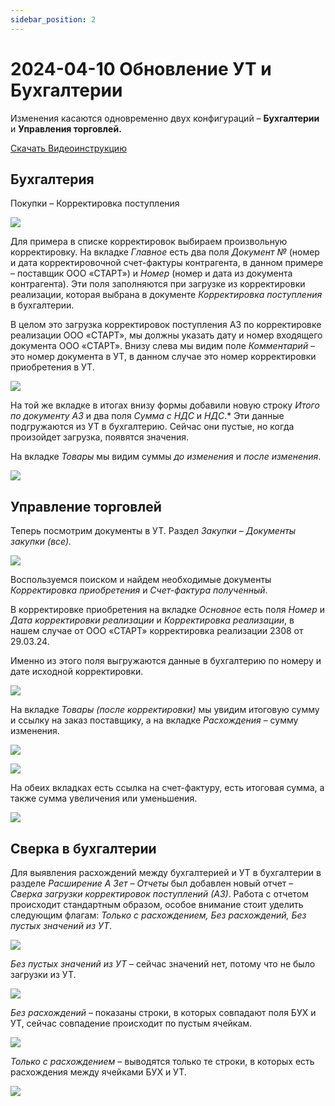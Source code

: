 ```yaml
---
sidebar_position: 2
---
```


# 2024-04-10 Обновление  УТ и Бухгалтерии 

Изменения касаются одновременно двух конфигураций – **Бухгалтерии** и **Управления торговлей.**


[Скачать Видеоинструкцию](./img/obnovlenie-ut-i-buhgalterii-ot-2024-04-10/Обновление_УТ_и_Бухгалтерии_от_2024_04_10.mov)

## Бухгалтерия   

Покупки – Корректировка поступления

![](./img/obnovlenie-ut-i-buhgalterii-ot-2024-04-10/Aspose.Words.bf950e0c-d16b-47eb-860e-47f4c68d645b.001.png)

Для примера в списке корректировок выбираем произвольную корректировку. На вкладке *Главное* есть два поля *Документ №* (номер и дата корректировочной счет-фактуры контрагента, в данном примере – поставщик ООО «СТАРТ») и *Номер* (номер и дата из документа контрагента). Эти поля заполняются при загрузке из корректировки реализации, которая выбрана в документе *Корректировка поступления* в бухгалтерии. 

В целом это загрузка корректировок поступления АЗ по корректировке реализации ООО «СТАРТ», мы должны указать дату и номер входящего документа ООО «СТАРТ». Внизу слева мы видим поле *Комментарий* – это номер документа в УТ, в данном случае это номер корректировки приобретения в УТ.

![](./img/obnovlenie-ut-i-buhgalterii-ot-2024-04-10/Aspose.Words.bf950e0c-d16b-47eb-860e-47f4c68d645b.002.png)

На той же вкладке в итогах внизу формы добавили новую строку *Итого по документу АЗ* и два поля *Сумма с НДС* и *НДС*.* Эти данные подгружаются из УТ в бухгалтерию. Сейчас они пустые, но когда произойдет загрузка, появятся значения.

На вкладке *Товары* мы видим суммы *до изменения* и *после изменения*.

![](./img/obnovlenie-ut-i-buhgalterii-ot-2024-04-10/Aspose.Words.bf950e0c-d16b-47eb-860e-47f4c68d645b.003.png)

## Управление торговлей

Теперь посмотрим документы в УТ. Раздел *Закупки* – *Документы закупки (все).*

![](./img/obnovlenie-ut-i-buhgalterii-ot-2024-04-10/Aspose.Words.bf950e0c-d16b-47eb-860e-47f4c68d645b.004.png)

Воспользуемся поиском и найдем необходимые документы *Корректировка приобретения* и *Счет-фактура полученный*.


В корректировке приобретения на вкладке *Основное* есть поля *Номер* и *Дата корректировки реализации* и *Корректировка реализации*, в нашем случае от ООО «СТАРТ» корректировка реализации 2308 от 29.03.24. 

Именно из этого поля выгружаются данные в бухгалтерию по номеру и дате исходной корректировки.

![](./img/obnovlenie-ut-i-buhgalterii-ot-2024-04-10/Aspose.Words.bf950e0c-d16b-47eb-860e-47f4c68d645b.007.png)

На вкладке *Товары (после корректировки)* мы увидим итоговую сумму и ссылку на заказ поставщику, а на вкладке *Расхождения* – сумму изменения.

![](./img/obnovlenie-ut-i-buhgalterii-ot-2024-04-10/Aspose.Words.bf950e0c-d16b-47eb-860e-47f4c68d645b.008.png)

![](./img/obnovlenie-ut-i-buhgalterii-ot-2024-04-10/Aspose.Words.bf950e0c-d16b-47eb-860e-47f4c68d645b.009.png)

На обеих вкладках есть ссылка на счет-фактуру, есть итоговая сумма, а также сумма увеличения или уменьшения.

![](./img/obnovlenie-ut-i-buhgalterii-ot-2024-04-10/Aspose.Words.bf950e0c-d16b-47eb-860e-47f4c68d645b.010.png)

## Сверка в бухгалтерии

Для выявления расхождений между бухгалтерией и УТ в бухгалтерии в разделе *Расширение А Зет – Отчеты* был добавлен новый отчет – *Сверка загрузки корректировок поступлений (АЗ)*. Работа с отчетом происходит стандартным образом, особое внимание стоит уделить следующим флагам: *Только с расхождением, Без расхождений, Без пустых значений из УТ*. 

![](./img/obnovlenie-ut-i-buhgalterii-ot-2024-04-10/Aspose.Words.bf950e0c-d16b-47eb-860e-47f4c68d645b.011.png)

*Без пустых значений из УТ* – сейчас значений нет, потому что не было загрузки из УТ.

![](./img/obnovlenie-ut-i-buhgalterii-ot-2024-04-10/Aspose.Words.bf950e0c-d16b-47eb-860e-47f4c68d645b.012.png)

*Без расхождений* – показаны строки, в которых совпадают поля БУХ и УТ, сейчас совпадение происходит по пустым ячейкам.

![](./img/obnovlenie-ut-i-buhgalterii-ot-2024-04-10/Aspose.Words.bf950e0c-d16b-47eb-860e-47f4c68d645b.013.png)

*Только с расхождением* – выводятся только те строки, в которых есть расхождения между ячейками БУХ и УТ.

![](./img/obnovlenie-ut-i-buhgalterii-ot-2024-04-10/Aspose.Words.bf950e0c-d16b-47eb-860e-47f4c68d645b.014.png)






[ref1]: ./img/obnovlenie-ut-i-buhgalterii-ot-2024-04-10/Aspose.Words.bf950e0c-d16b-47eb-860e-47f4c68d645b.005.png
[ref2]: ./img/obnovlenie-ut-i-buhgalterii-ot-2024-04-10/Aspose.Words.bf950e0c-d16b-47eb-860e-47f4c68d645b.006.png
